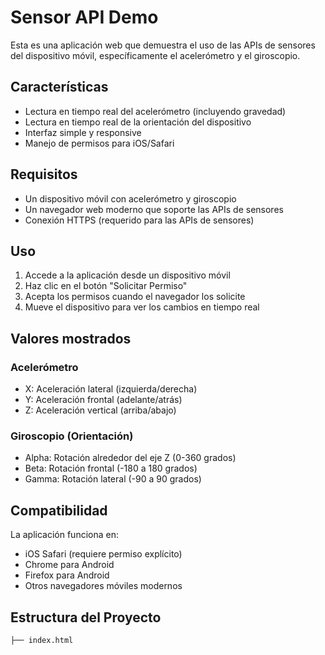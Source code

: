 # Sensor API Demo

Esta es una aplicación web que demuestra el uso de las APIs de sensores del dispositivo móvil, específicamente el acelerómetro y el giroscopio.

## Características

- Lectura en tiempo real del acelerómetro (incluyendo gravedad)
- Lectura en tiempo real de la orientación del dispositivo
- Interfaz simple y responsive
- Manejo de permisos para iOS/Safari

## Requisitos

- Un dispositivo móvil con acelerómetro y giroscopio
- Un navegador web moderno que soporte las APIs de sensores
- Conexión HTTPS (requerido para las APIs de sensores)

## Uso

1. Accede a la aplicación desde un dispositivo móvil
2. Haz clic en el botón "Solicitar Permiso"
3. Acepta los permisos cuando el navegador los solicite
4. Mueve el dispositivo para ver los cambios en tiempo real

## Valores mostrados

### Acelerómetro
- X: Aceleración lateral (izquierda/derecha)
- Y: Aceleración frontal (adelante/atrás)
- Z: Aceleración vertical (arriba/abajo)

### Giroscopio (Orientación)
- Alpha: Rotación alrededor del eje Z (0-360 grados)
- Beta: Rotación frontal (-180 a 180 grados)
- Gamma: Rotación lateral (-90 a 90 grados)

## Compatibilidad

La aplicación funciona en:
- iOS Safari (requiere permiso explícito)
- Chrome para Android
- Firefox para Android
- Otros navegadores móviles modernos

## Estructura del Proyecto

```
├── index.html 